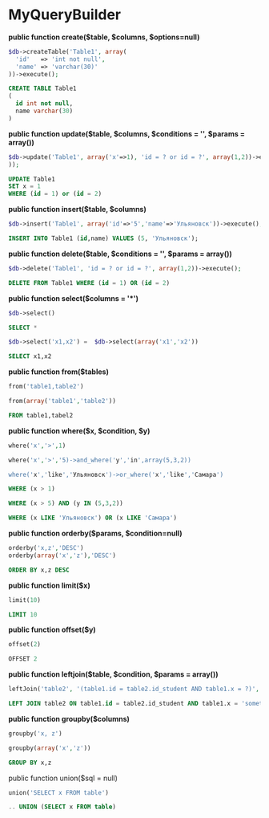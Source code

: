 # MyQueryBuilder

**public function create($table, $columns, $options=null)**
```php
$db->createTable('Table1', array(
  'id'   => 'int not null',                                  
  'name' => 'varchar(30)'                                    
))->execute();
```
```sql
CREATE TABLE Table1 
(
  id int not null, 
  name varchar(30)
)
```
**public function update($table, $columns, $conditions = '', $params = array())**
```php
$db->update('Table1', array('x'=>1), 'id = ? or id = ?', array(1,2))->execute();
));
```
```sql
UPDATE Table1                           
SET x = 1                                                                
WHERE (id = 1) or (id = 2)
```
**public function insert($table, $columns)**
```php
$db->insert('Table1', array('id'=>'5','name'=>'Ульяновск'))->execute();
```
```sql
INSERT INTO Table1 (id,name) VALUES (5, 'Ульяновск');
```
**public function delete($table, $conditions = '', $params = array())**
```php
$db->delete('Table1', 'id = ? or id = ?', array(1,2))->execute();
```
```sql
DELETE FROM Table1 WHERE (id = 1) OR (id = 2) 
```
**public function select($columns = '*')**
```php
$db->select()
```
```sql
SELECT *
```
```php
$db->select('x1,x2') =  $db->select(array('x1','x2'))
```
```sql
SELECT x1,x2
```
**public function from($tables)**
```php
from('table1,table2')

from(array('table1','table2'))
```
```sql
FROM table1,tabel2
```
**public function where($x, $condition, $y)**
```php
where('x','>',1) 

where('x','>','5)->and_where('y','in',array(5,3,2)) 

where('x','like','Ульяновск')->or_where('x','like','Самара')
```
```sql
WHERE (x > 1)                                                     

WHERE (x > 5) AND (y IN (5,3,2))                                  

WHERE (x LIKE 'Ульяновск') OR (x LIKE 'Самара')
```
**public function orderby($params, $condition=null)**
```php
orderby('x,z','DESC')                   
orderby(array('x','z'),'DESC')
```
```sql
ORDER BY x,z DESC 
```
**public function limit($x)**
```php
limit(10)
```
```sql
LIMIT 10
```
**public function offset($y)**
```php
offset(2)
```
```sql
OFFSET 2
```
**public function leftjoin($table, $condition, $params = array())**
```php
leftJoin('table2', '(table1.id = table2.id_student AND table1.x = ?)', array('something'))
```
```sql
LEFT JOIN table2 ON table1.id = table2.id_student AND table1.x = 'something'
```
**public function groupby($columns)**
```php
groupby('x, z')

groupby(array('x','z'))
```
```sql
GROUP BY x,z
```
public function union($sql = null)
```php
union('SELECT x FROM table')
```
```sql
.. UNION (SELECT x FROM table)
```


